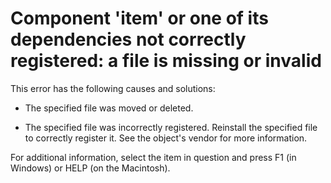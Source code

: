 
# Component 'item' or one of its dependencies not correctly registered: a file is missing or invalid

This error has the following causes and solutions:



- The specified file was moved or deleted.
    
- The specified file was incorrectly registered. Reinstall the specified file to correctly register it. See the object's vendor for more information.
    

For additional information, select the item in question and press F1 (in Windows) or HELP (on the Macintosh).
